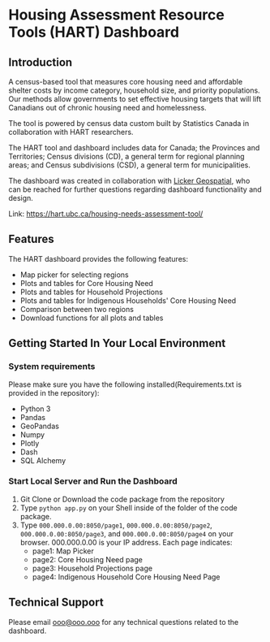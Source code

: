 # Housing Assessment Resource Tools (HART) Dashboard

## Introduction

A census-based tool that measures core housing need and affordable shelter costs by income category, household size, and priority populations. Our methods allow governments to set effective housing targets that will lift Canadians out of chronic housing need and homelessness.

The tool is powered by census data custom built by Statistics Canada in collaboration with HART researchers.

The HART tool and dashboard includes data for Canada; the Provinces and Territories; Census divisions (CD), a general term for regional planning areas; and Census subdivisions (CSD), a general term for municipalities.  

The dashboard was created in collaboration with [Licker Geospatial](https://www.lgeo.co/), who can be reached for further questions regarding dashboard functionality and design.

Link: https://hart.ubc.ca/housing-needs-assessment-tool/

## Features

The HART dashboard provides the following features:

- Map picker for selecting regions
- Plots and tables for Core Housing Need
- Plots and tables for Household Projections
- Plots and tables for Indigenous Households' Core Housing Need
- Comparison between two regions
- Download functions for all plots and tables

## Getting Started In Your Local Environment

### System requirements

Please make sure you have the following installed(Requirements.txt is provided in the repository):

- Python 3
- Pandas
- GeoPandas
- Numpy
- Plotly
- Dash
- SQL Alchemy

### Start Local Server and Run the Dashboard

1. Git Clone or Download the code package from the repository
2. Type `python app.py` on your Shell inside of the folder of the code package.
3. Type `000.000.0.00:8050/page1`, `000.000.0.00:8050/page2`, `000.000.0.00:8050/page3`, and `000.000.0.00:8050/page4` on your browser. 000.000.0.00 is your IP address. Each page indicates:
    - page1: Map Picker
    - page2: Core Housing Need page
    - page3: Household Projections page
    - page4: Indigenous Household Core Housing Need Page
    
## Technical Support

Please email ooo@ooo.ooo for any technical questions related to the dashboard.